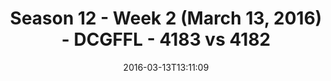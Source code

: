 ---
title: Season 12 - Week 2 (March 13, 2016) - DCGFFL - 4183 vs 4182
teams_score:
- team: 4183
  score: 32
- team: 4182
  score: 25
mvp: Oliver J. (Royal); Kevin S. (Olive)
game-ball: Charlie S. (Royal); Michelle D. (Olive)
season: 12
week: 2
date: '2016-03-13T13:11:09'
pageid: season-12-week-2-march-13-2016-4183-vs-4182
---